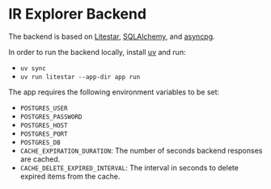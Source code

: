 # IR Explorer Backend

The backend is based on [Litestar](https://litestar.dev/), [SQLAlchemy](https://www.sqlalchemy.org/), and [asyncpg](https://magicstack.github.io/asyncpg/current/).

In order to run the backend locally, install [uv](https://docs.astral.sh/uv/) and run:

- `uv sync`
- `uv run litestar --app-dir app run`

The app requires the following environment variables to be set:

- `POSTGRES_USER`
- `POSTGRES_PASSWORD`
- `POSTGRES_HOST`
- `POSTGRES_PORT`
- `POSTGRES_DB`
- `CACHE_EXPIRATION_DURATION`: The number of seconds backend responses are cached.
- `CACHE_DELETE_EXPIRED_INTERVAL`: The interval in seconds to delete expired items from the cache.
